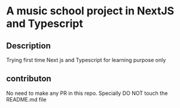 # A music school project in NextJS and Typescript

## Description
Trying first time Next js and Typescript for learning purpose only 

## contributon
No need to make any PR in this repo. Specially DO NOT touch the README.md file